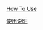 [How To Use](https://github.com/StarLabMakeSpace/Nova4Mixly/wiki)

[使用说明](https://github.com/StarLabMakeSpace/Nova4Mixly/wiki)
